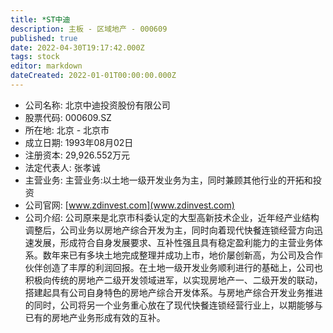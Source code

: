 ```yaml
---
title: *ST中迪
description: 主板 - 区域地产 - 000609
published: true
date: 2022-04-30T19:17:42.000Z
tags: stock
editor: markdown
dateCreated: 2022-01-01T00:00:00.000Z
---
```


- 公司名称: 北京中迪投资股份有限公司
- 股票代码: 000609.SZ
- 所在地: 北京 - 北京市
- 成立日期: 1993年08月02日
- 注册资本: 29,926.552万元
- 法定代表人: 张孝诚
- 主营业务: 主营业务:以土地一级开发业务为主，同时兼顾其他行业的开拓和投资
- 公司官网: [www.zdinvest.com](www.zdinvest.com)
- 公司介绍: 公司原来是北京市科委认定的大型高新技术企业，近年经产业结构调整后，公司业务以房地产综合开发为主，同时向着现代快餐连锁经营方向迅速发展，形成符合自身发展要求、互补性强且具有稳定盈利能力的主营业务体系。数年来已有多块土地完成整理并成功上市，地价屡创新高，为公司及合作伙伴创造了丰厚的利润回报。在土地一级开发业务顺利进行的基础上，公司也积极向传统的房地产二级开发领域进军，以实现房地产一、二级开发的联动，搭建起具有公司自身特色的房地产综合开发体系。与房地产综合开发业务推进的同时，公司将另一个业务重心放在了现代快餐连锁经营行业上，以期能够与已有的房地产业务形成有效的互补。


